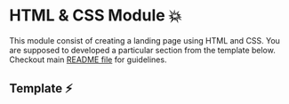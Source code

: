 # HTML & CSS Module 💥
This module consist of creating a landing page using HTML and CSS. You are supposed to developed a particular section from the template below. Checkout main [README file](https://github.com/meerhamzadev/Hacktoberfest/blob/main/README.md) for guidelines.

## Template ⚡

